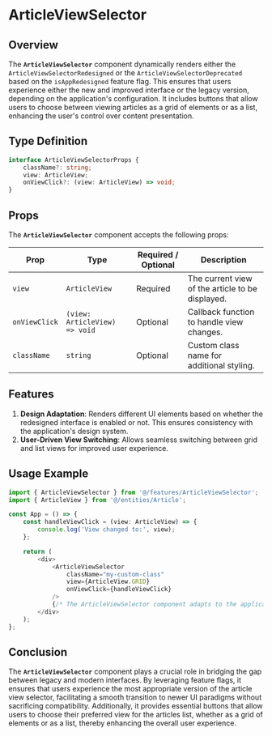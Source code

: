 # ArticleViewSelector

## Overview
The **`ArticleViewSelector`** component dynamically renders either the `ArticleViewSelectorRedesigned` or the `ArticleViewSelectorDeprecated` based on the `isAppRedesigned` feature flag. 
This ensures that users experience either the new and improved interface or the legacy version, depending on the application's configuration. It includes buttons that allow users to choose between viewing articles as a grid of elements or as a list, enhancing the user's control over content presentation.

## Type Definition 
```typescript
interface ArticleViewSelectorProps {
    className?: string;
    view: ArticleView;
    onViewClick?: (view: ArticleView) => void;
}
```

## Props
The **`ArticleViewSelector`** component accepts the following props:

| Prop       | Type       | Required / Optional | Description                                          |
|------------|------------|----------------------|------------------------------------------------------|
| `view` | `ArticleView`   | Required             | The current view of the article to be displayed.          |
| `onViewClick` | `(view: ArticleView) => void`   | Optional             | Callback function to handle view changes.           |
| `className` | `string`   | Optional             | Custom class name for additional styling.           |


## Features
1. **Design Adaptation**: Renders different UI elements based on whether the redesigned interface is enabled or not. This ensures consistency with the application's design system.
2. **User-Driven View Switching**: Allows seamless switching between grid and list views for improved user experience.


## Usage Example
```typescript jsx
import { ArticleViewSelector } from '@/features/ArticleViewSelector';
import { ArticleView } from '@/entities/Article';

const App = () => {
    const handleViewClick = (view: ArticleView) => {
        console.log('View changed to:', view);
    };

    return (
        <div>
            <ArticleViewSelector
                className="my-custom-class"
                view={ArticleView.GRID}
                onViewClick={handleViewClick}
            />
            {/* The ArticleViewSelector component adapts to the application's feature flag settings */}
        </div>
    );
};
```
## Conclusion
The **`ArticleViewSelector`** component plays a crucial role in bridging the gap between legacy and modern interfaces. By leveraging feature flags, it ensures that users experience the most appropriate version of the article view selector, facilitating a smooth transition to newer UI paradigms without sacrificing compatibility. Additionally, it provides essential buttons that allow users to choose their preferred view for the articles list, whether as a grid of elements or as a list, thereby enhancing the overall user experience.
